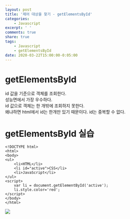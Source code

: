 ```yaml
---
layout: post
title: '제어 대상을 찾기 - getElementsById'
categories:
    - Javascript
excerpt: ' '
comments: true
share: true
tags:
    - Javascript
    - getElementsById
date: 2020-03-22T15:00:00-0:05:00
---
```


# getElementsById

id 값을 기준으로 객체를 조회한다. <br/>
성능면에서 가장 우수하다.<br/>
id 값으로 객체는 한 개밖에 조회하지 못한다.<br/>
왜냐하면 html에서 id는 한개만 있기 때문이다. id는 중복할 수 없다.<br/>

# getElementsById 실습

```
<!DOCTYPE html>
<html>
<body>
<ul>
    <li>HTML</li>
    <li id="active">CSS</li>
    <li>JavaScript</li>
</ul>
<script>
    var li = document.getElementById('active');
    li.style.color='red';
</script>
</body>
</html>
```

![](https://kimmy100b.github.io/assets/images/javascript/getElement/className/01-01.jpg)
